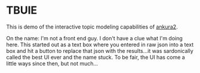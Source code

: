 # TBUIE

This is demo of the interactive topic modeling capabilities of
[ankura2](https://github.com/byu-aml-lab/ankura/tree/ankura2).

On the name: I'm not a front end guy. I don't have a clue what I'm doing here.
This started out as a text box where you entered in raw json into a text box
and hit a button to replace that json with the results...it was sardonically
called the best UI ever and the name stuck. To be fair, the UI has come a
little ways since then, but not much...
